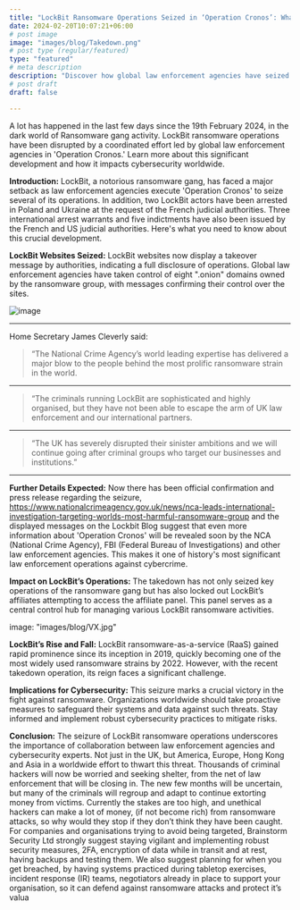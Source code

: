 ```yaml
---
title: "LockBit Ransomware Operations Seized in ‘Operation Cronos’: What You Need to Know"
date: 2024-02-20T10:07:21+06:00
# post image
image: "images/blog/Takedown.png"
# post type (regular/featured)
type: "featured"
# meta description
description: "Discover how global law enforcement agencies have seized LockBit ransomware operations in 'Operation Cronos' and learn about the implications for cybersecurity. Find out how to protect your organization against ransomware attacks."
# post draft
draft: false

---
```

A lot has happened in the last few days since the 19th February 2024, in the dark world of Ransomware gang activity. LockBit ransomware operations have been disrupted by a coordinated effort led by global law enforcement agencies in 'Operation Cronos.' Learn more about this significant development and how it impacts cybersecurity worldwide.

**Introduction:**
LockBit, a notorious ransomware gang, has faced a major setback as law enforcement agencies execute 'Operation Cronos' to seize several of its operations. In addition, two LockBit actors have been arrested in Poland and Ukraine at the request of the French judicial authorities.
Three international arrest warrants and five indictments have also been issued by the French and US judicial authorities. Here's what you need to know about this crucial development.

**LockBit Websites Seized:**
LockBit websites now display a takeover message by authorities, indicating a full disclosure of operations. Global law enforcement agencies have taken control of eight ".onion" domains owned by the ransomware group, with messages confirming their control over the sites.

![image](images/blog/bloglockbit.jpg)

<hr>

Home Secretary James Cleverly said: 
> “The National Crime Agency’s world leading expertise has delivered a major blow to the people behind the most prolific ransomware strain in the world.  
<hr>

> “The criminals running LockBit are sophisticated and highly organised, but they have not been able to escape the arm of UK law enforcement and our international partners.  
<hr>

> “The UK has severely disrupted their sinister ambitions and we will continue going after criminal groups who target our businesses and institutions.”  
<hr>

**Further Details Expected:**
Now there has been official confirmation and press release regarding the seizure, https://www.nationalcrimeagency.gov.uk/news/nca-leads-international-investigation-targeting-worlds-most-harmful-ransomware-group and the displayed messages on the Lockbit Blog suggest that even more information about 'Operation Cronos' will be revealed soon by the NCA (National Crime Agency), FBI (Federal Bureau of Investigations) and other law enforcement agencies. This makes it one of history's most significant law enforcement operations against cybercrime.

**Impact on LockBit’s Operations:**
The takedown has not only seized key operations of the ransomware gang but has also locked out LockBit’s affiliates attempting to access the affiliate panel. This panel serves as a central control hub for managing various LockBit ransomware activities.

image: "images/blog/VX.jpg"

**LockBit’s Rise and Fall:**
LockBit ransomware-as-a-service (RaaS) gained rapid prominence since its inception in 2019, quickly becoming one of the most widely used ransomware strains by 2022. However, with the recent takedown operation, its reign faces a significant challenge.

**Implications for Cybersecurity:**
This seizure marks a crucial victory in the fight against ransomware. Organizations worldwide should take proactive measures to safeguard their systems and data against such threats. Stay informed and implement robust cybersecurity practices to mitigate risks.

**Conclusion:**
The seizure of LockBit ransomware operations underscores the importance of collaboration between law enforcement agencies and cybersecurity experts. Not just in the UK, but America, Europe, Hong Kong and Asia in a worldwide effort to thwart this threat. Thousands of criminal hackers will now be worried and seeking shelter, from the net of law enforcement that will be closing in. The new few months will be uncertain, but many of the criminals will regroup and adapt to continue extorting money from victims. Currently the stakes are too high, and unethical hackers can make a lot of money, (if not become rich) from ransomware attacks, so why would they stop if they don’t think they have been caught. For companies and organisations trying to avoid being targeted, Brainstorm Security Ltd strongly suggest staying vigilant and implementing robust security measures, 2FA, encryption of data while in transit and at rest, having backups and testing them. We also suggest planning for when you get breached, by having systems practiced during tabletop exercises, incident response (IR) teams, negotiators already in place to support your organisation, so it can defend against ransomware attacks and protect it’s valua
